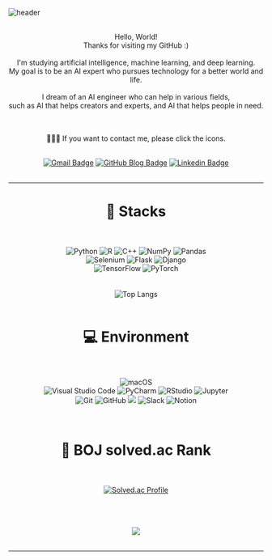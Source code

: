 ![header](https://capsule-render.vercel.app/api?type=waving&color=0:e3f400,100:00ff00&height=125&section=header&text=Jiyun's%20Workspace&fontSize=50&fontAlign=50&fontColor=FFFFFF)

<div align = "center">

<br>
Hello, World!
<br>
Thanks for visiting my GitHub :)
<br>
<br>
I'm studying artificial intelligence, machine learning, and deep learning.<br>
My goal is to be an AI expert who pursues technology for a better world and life.<br>
<br>
I dream of an AI engineer who can help in various fields,<br>
such as AI that helps creators and experts, and AI that helps people in need.<br>
<br>
<br>
  
💁🏻‍♀️ If you want to contact me, please click the icons.<br><br>

[![Gmail Badge](https://img.shields.io/badge/-Gmail-d14836?style=flat-square&logo=Gmail&logoColor=white&link=mailto:bbarry.official@gmail.com)](mailto:bbarry.official@gmail.com)
[![GitHub Blog Badge](https://img.shields.io/badge/-Blog-black?style=flat-square&link=https://bbarry-lee.github.io/about/)](https://bbarry-lee.github.io/about/)
[![Linkedin Badge](https://img.shields.io/badge/-LinkedIn-blue?style=flat-square&logo=Linkedin&logoColor=white&link=https://www.linkedin.com/in/jiyun-lee-b4136424b/)](https://www.linkedin.com/in/jiyun-lee-b4136424b/)
<br><br>

---

</div>
<div align = "center">

# 🫧 Stacks
<br><br>![Python](https://img.shields.io/badge/-Python-14354C?style=flat-square&logo=Python)
<img alt="R" src ="https://img.shields.io/badge/R-276DC3.svg?&style=flat-square&logo=R&logoColor=white"/>
<img alt="C++" src="https://img.shields.io/badge/c++-00599C?style=flat-square&logo=c%2B%2B&logoColor=white"/>
![NumPy](https://img.shields.io/badge/Numpy-%23013243.svg?style=flat-square&logo=numpy&logoColor=white)
![Pandas](https://img.shields.io/badge/Pandas-%23150458.svg?style=flat-square&logo=pandas&logoColor=white)
<br>
![Selenium](https://img.shields.io/badge/-Selenium-%43B02A?style=flat-square&logo=selenium&logoColor=white)
![Flask](https://img.shields.io/badge/-Flask-%23000?style=flat-square&logo=flask)
<img alt="Django" src ="https://img.shields.io/badge/Django-092E20.svg?&style=flat-square&logo=Django&logoColor=white"/>
<br>
![TensorFlow](https://img.shields.io/badge/TensorFlow-%23FF6F00.svg?style=flat-square&logo=TensorFlow&logoColor=white)
![PyTorch](https://img.shields.io/badge/PyTorch-%23EE4C2C.svg?style=flat-square&logo=PyTorch&logoColor=white) <br/>
<br><br>
![Top Langs](https://github-readme-stats.vercel.app/api/top-langs/?username=BBARRY-Lee&layout=compact&theme=dark)
<br><br>
  
# 💻 Environment
<br><br><img alt="macOS" src ="https://img.shields.io/badge/macOS-000000.svg?&style=flat-square&logo=macOS&logoColor=white"/><br>
![Visual Studio Code](https://img.shields.io/badge/Visual%20Studio%20Code-0078d7.svg?style=flat-square&logo=visual-studio-code&logoColor=white)
<img alt="PyCharm" src ="https://img.shields.io/badge/PyCharm-000000.svg?&style=flat-square&logo=PyCharm&logoColor=white"/>
![RStudio](https://img.shields.io/badge/-RStudio-gray?style=flat-square&logo=RStudio)
![Jupyter](https://img.shields.io/badge/-Jupyter-black?style=flat-square&logo=jupyter)<br>
![Git](https://img.shields.io/badge/-Git-%23F05033?style=flat-square&logo=git&logoColor=white)
![GitHub](https://img.shields.io/badge/-GitHub-%23121011?style=flat-square&logo=github)
<img src="https://img.shields.io/badge/Amazon AWS-232F3E?style=flat-square&logo=Amazon%20AWS&logoColor=white"/></a>
<img alt="Slack" src ="https://img.shields.io/badge/Slack-4A154B.svg?&style=flat-square&logo=Slack&logoColor=white"/>
<img alt="Notion" src ="https://img.shields.io/badge/Notion-000000.svg?&style=flat-square&logo=Notion&logoColor=white"/>
<br><br><br>

# 👾 BOJ solved.ac Rank
<br><br>
[![Solved.ac Profile](http://mazassumnida.wtf/api/v2/generate_badge?boj=leejy1373)](https://solved.ac/leejy1373/)
<br>
<br>
<br>
<br>
<div align = "center">
<a href="https://hits.seeyoufarm.com"><img src="https://hits.seeyoufarm.com/api/count/incr/badge.svg?url=https%3A%2F%2Fgithub.com%2FBBARRY-Lee&count_bg=%23356DB6&title_bg=%23555555&icon=&icon_color=%23E7E7E7&title=Visits&edge_flat=false"/></a><br><br>

---

</div>



